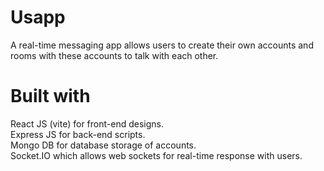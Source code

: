 # Usapp
A real-time messaging app allows users to create their own accounts and rooms with these accounts to talk with each other.

# Built with  <br/>
React JS (vite) for front-end designs. <br/>
Express JS for back-end scripts.  <br/>
Mongo DB for database storage of accounts.  <br/>
Socket.IO which allows web sockets for real-time response with users.  <br/>
